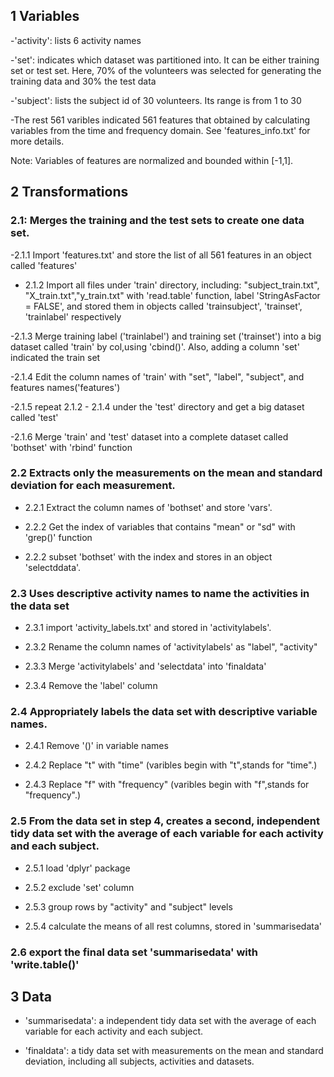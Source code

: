 ## 1 Variables

-'activity': lists 6 activity names

-'set': indicates which dataset was partitioned into.
It can be either training set or test set.
Here, 70% of the volunteers was selected for generating the training data and 30% the test data

-'subject': lists the subject id of 30 volunteers. 
Its range is from 1 to 30

-The rest 561 varibles indicated 561 features that obtained by 
calculating variables from the time and frequency domain. 
See 'features_info.txt' for more details.

Note: Variables of features are normalized and bounded within [-1,1].

## 2 Transformations

### 2.1: Merges the training and the test sets to create one data set.

-2.1.1 Import 'features.txt' and store the list of all 561 features in an object
called 'features'

- 2.1.2 Import all files under 'train' directory, including: 
"subject_train.txt", "X_train.txt","y_train.txt" with 'read.table' function, 
label 'StringAsFactor = FALSE', and stored them in objects
called 'trainsubject', 'trainset', 'trainlabel' respectively

-2.1.3 Merge training label ('trainlabel') and training set ('trainset') into 
a big dataset called 'train' by col,using 'cbind()'. 
Also, adding a column 'set' indicated the train set

-2.1.4 Edit the column names of 'train' with "set", "label", "subject", 
and features names('features')

-2.1.5 repeat 2.1.2 - 2.1.4 under the 'test' directory and get a big dataset
called 'test'

-2.1.6 Merge 'train' and 'test' dataset into a complete dataset called 'bothset'
with 'rbind' function

### 2.2 Extracts only the measurements on the mean and standard deviation for each measurement.

- 2.2.1 Extract the column names of 'bothset' and store 'vars'. 

- 2.2.2 Get the index of variables that contains "mean" or "sd" with 'grep()' function

- 2.2.2 subset 'bothset' with the index and stores in an object 'selectddata'.

### 2.3 Uses descriptive activity names to name the activities in the data set

- 2.3.1 import 'activity_labels.txt' and stored in 'activitylabels'.

- 2.3.2 Rename the column names of 'activitylabels' as "label", "activity"

- 2.3.3 Merge 'activitylabels' and 'selectdata' into 'finaldata'

- 2.3.4 Remove the 'label' column

### 2.4 Appropriately labels the data set with descriptive variable names.

- 2.4.1 Remove '()' in variable names

- 2.4.2 Replace "t" with "time" (varibles begin with "t",stands for "time".)

- 2.4.3 Replace "f" with "frequency" (varibles begin with "f",stands for "frequency".)

### 2.5 From the data set in step 4, creates a second, independent tidy data set with the average of each variable for each activity and each subject.

- 2.5.1 load 'dplyr' package

- 2.5.2 exclude 'set' column

- 2.5.3 group rows by "activity" and "subject" levels

- 2.5.4 calculate the means of all rest columns, stored in 'summarisedata'

### 2.6 export the final data set 'summarisedata' with 'write.table()'

## 3 Data

- 'summarisedata': a independent tidy data set with the average of each variable for each activity and each subject.

- 'finaldata': a tidy data set with measurements on the mean and standard deviation, 
including all subjects, activities and datasets.